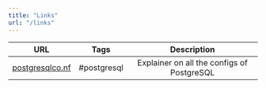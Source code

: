 ```yaml
---
title: "Links"
url: "/links"
---
```


|                           URL                            |    Tags     |                Description                 |
| :------------------------------------------------------: | :---------: | :----------------------------------------: |
| [postgresqlco.nf](https://postgresqlco.nf/en/doc/param/) | #postgresql | Explainer on all the configs of PostgreSQL |
